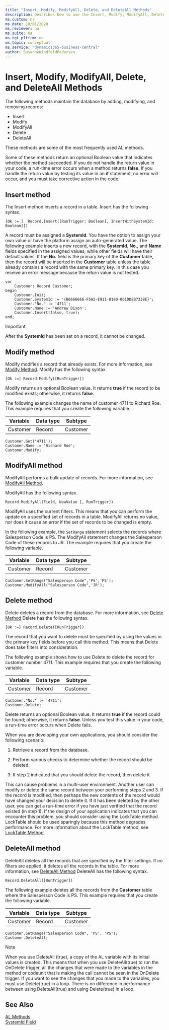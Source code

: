 ```yaml
---
title: "Insert, Modify, ModifyAll, Delete, and DeleteAll Methods"
description: Describes how to use the Insert, Modify, ModifyAll, Delete, and DeleteAll methods in Business Central
ms.custom: na
ms.date: 10/01/2020
ms.reviewer: na
ms.suite: na
ms.tgt_pltfrm: na
ms.topic: conceptual
ms.service: "dynamics365-business-central"
author: SusanneWindfeldPedersen
---
```


# Insert, Modify, ModifyAll, Delete, and DeleteAll Methods

The following methods maintain the database by adding, modifying, and removing records:  

- Insert
- Modify
- ModifyAll
- Delete
- DeleteAll

These methods are some of the most frequently used AL methods.  

Some of these methods return an optional Boolean value that indicates whether the method succeeded. If you do not handle the return value in your code, a run-time error occurs when a method returns **false**. If you handle the return value by testing its value in an **if** statement, no error will occur, and you must take corrective action in the code.  

## Insert method  
The Insert method inserts a record in a table. Insert has the following syntax.
<!--
```  
[Ok :=] Record.Insert([RunTrigger])  
```  
-->
```AL
[Ok := ]  Record.Insert([RunTrigger: Boolean[, InsertWithSystemId: Boolean]])
```  

A record must be assigned a **SystemId**. You have the option to assign your own value or have the platform assign an auto-generated value. The following example inserts a new record, with the **SystemId**, **No.**, and **Name** fields specified in the assigned values, while other fields will have their default values. If the **No.** field is the primary key of the **Customer** table, then the record will be inserted in the **Customer** table unless the table already contains a record with the same primary key. In this case you receive an error message because the return value is not tested.  

```AL
var
    Customer: Record Customer;
begin
    Customer.Init;
    Customer.SystemId := '{B6666666-F5A2-E911-8180-001DD8B7338E}';  
    Customer."No." := '4711';  
    Customer.Name := 'Andrew Dixon';  
    Customer.Insert(false, true);
end; 
```  

> [!IMPORTANT]
> After the **SystemId** has been set on a record, it cannot be changed.

## Modify method  
Modify modifies a record that already exists. For more information, see [Modify Method](methods-auto/record/record-modify-method.md).
Modify has the following syntax.  

```AL 
[Ok :=] Record.Modify([RunTrigger])  
```  

Modify returns an optional Boolean value. It returns **true** if the record to be modified exists; otherwise, it returns **false**.  

The following example changes the name of customer 4711 to Richard Roe. This example requires that you create the following variable.  

|Variable|Data type|Subtype|  
|--------------|---------------|-------------|  
|Customer|Record|Customer|  

```AL 
Customer.Get('4711');  
Customer.Name := 'Richard Roe';  
Customer.Modify;  
```  

## ModifyAll method  
ModifyAll performs a bulk update of records. For more information, see [ModifyAll Method](methods-auto/record/record-modifyall-method.md). 

ModifyAll has the following syntax.  

```AL  
Record.ModifyAll(Field, NewValue [, RunTrigger])  
```  

ModifyAll uses the current filters. This means that you can perform the update on a specified set of records in a table. ModifyAll returns no value, nor does it cause an error if the set of records to be changed is empty.  

In the following example, the `SetRange` statement selects the records where Salesperson Code is PS. The ModifyAll statement changes the Salesperson Code of these records to JR. The example requires that you create the following variable.  

|Variable|Data type|Subtype|  
|--------------|---------------|-------------|  
|Customer|Record|Customer|  

```AL  
Customer.SetRange("Salesperson Code",'PS','PS');  
Customer.ModifyAll("Salesperson Code",'JR');  
```  

## Delete method  
Delete deletes a record from the database. For more information, see [Delete Method](methods-auto/record/record-delete-method.md) 
Delete has the following syntax.  

```AL  
[Ok :=] Record.Delete([RunTrigger])  
```  

The record that you want to delete must be specified by using the values in the primary key fields before you call this method. This means that Delete does take filters into consideration.  

The following example shows how to use Delete to delete the record for customer number 4711. This example requires that you create the following variable.  

|Variable|Data type|Subtype|  
|--------|---------|-------------|  
|Customer|Record|Customer|  

```AL  
Customer."No." := '4711';  
Customer.Delete;  
```  

Delete returns an optional Boolean value. It returns **true** if the record could be found; otherwise, it returns **false**. Unless you test this value in your code, a run-time error occurs when Delete fails.  

When you are developing your own applications, you should consider the following scenario:  

1. Retrieve a record from the database.  

2. Perform various checks to determine whether the record should be deleted.  

3. If step 2 indicated that you should delete the record, then delete it.  

This can cause problems in a multi-user environment. Another user can modify or delete the same record between your performing steps 2 and 3. If the record is modified, then perhaps the new contents of the record would have changed your decision to delete it. If it has been deleted by the other user, you can get a run-time error if you have just verified that the record existed (in step 1). If the design of your application indicates that you can encounter this problem, you should consider using the LockTable method. LockTable should be used sparingly because this method degrades performance. For more information about the LockTable method, see [LockTable Method](methods-auto/record/record-locktable-method.md).  

## DeleteAll method  
DeleteAll deletes all the records that are specified by the filter settings. If no filters are applied, it deletes all the records in the table. For more information, see [DeleteAll Method](methods-auto/record/record-deleteall-method.md) 
DeleteAll has the following syntax.  

```AL  
Record.DeleteAll([RunTrigger])  
```  

The following example deletes all the records from the **Customer** table where the Salesperson Code is PS. This example requires that you create the following variable.  

|Variable|Data type|Subtype|  
|--------------|---------------|-------------|  
|Customer|Record|Customer|  

```AL  
Customer.SetRange("Salesperson Code", 'PS', 'PS');  
Customer.DeleteAll;  
```  

> [!NOTE]  
> When you use DeleteAll (true), a copy of the AL variable with its initial values is created. This means that when you use DeleteAll(true) to run the OnDelete trigger, all the changes that were made to the variables in the method or codeunit that is making the call cannot be seen in the OnDelete trigger. If you want to see the changes that you made to the variables, you must use Delete(true) in a loop. There is no difference in performance between using DeleteAll(true) and using Delete(true) in a loop.


## See Also
[AL Methods](./methods-auto/library.md)  
[SystemId Field](devenv-table-system-fields.md#systemid)